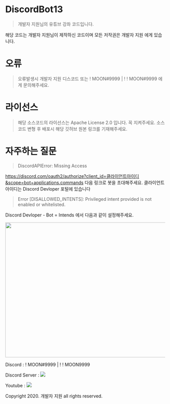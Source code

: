 
# DiscordBot13
 > 개발자 지원님의 유튜브 강좌 코드입니다.

해당 코드는 개발자 지원님이 제작하신 코드이며 모든 저작권은 개발자 지원 에게 있습니다.

# 오류
> 오류발생시 개발자 지원 디스코드 또는 ! MOON#9999 | ! ! MOON#9999 에게 문의해주세요.

# 라이선스
> 해당 소스코드의 라이선스는 Apache License 2.0 입니다. 꼭 지켜주세요.
> 소스코드 변형 후 배포시 해당 깃허브 원본 링크를 기재해주세요.

# 자주하는 질문
> DiscordAPIError: Missing Access 

https://discord.com/oauth2/authorize?client_id=클라이언트아이디&scope=bot+applications.commands 다음 링크로 봇을 초대해주세요. 클라이언트 아이디는 Discord Devloper 포털에 있습니다

> Error [DISALLOWED_INTENTS]: Privileged intent provided is not enabled or whitelisted.

Discord Devloper - Bot = Intends 에서 다음과 같이 설정해주세요.

<img src="https://cdn.discordapp.com/attachments/874176721681801237/874194220456509450/unknown.png"  width="1550" height="425">

Discord : ! MOON#9999 | ! ! MOON9999

Discord Server : <a href="https://discord.gg/bmceBj6nH9" target="_blank"><img src="https://img.shields.io/badge/Discord-5865F2?style=flat-square&logo=Discord&logoColor=white"/></a>

Youtube : <a href="https://www.youtube.com/channel/UC2MxX4JxXv24o3Uc5z93RIA" target="_blank"><img src="https://img.shields.io/badge/Youtube-Youtube-red"/></a>

Copyright 2020. 개발자 지원 all rights reserved.
